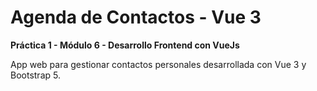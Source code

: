 # Agenda de Contactos - Vue 3

**Práctica 1 - Módulo 6 - Desarrollo Frontend con VueJs**

App web para gestionar contactos personales desarrollada con Vue 3 y Bootstrap 5.

